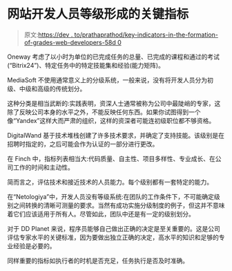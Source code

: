 # 网站开发人员等级形成的关键指标

> 原文:[https://dev . to/prathaprathod/key-indicators-in-the-formation-of-grades-web-developers-58d 0](https://dev.to/prathaprathod/key-indicators-in-the-formation-of-grades-web-developers-58d0)

Oneway 考虑了以小时为单位的已完成任务的总量、已完成的课程和通过的考试(“Bitrix24”)、特定任务中的特定技能集和经验(能力矩阵)。

MediaSoft 不使用通常意义上的分级系统，一般来说，没有将开发人员分为初级、中级和高级的传统划分。

这种分类是相当武断的:实践表明，资深人士通常被称为公司中最陡峭的专家，这除了反映公司本身的水平之外，不能反映任何东西。如果你试图得到一个像“Yandex”这样大而严肃的组织，这样的资深者可能连初级职位都不够资格。

DigitalWand 基于技术堆栈创建了许多技术要求，并确定了支持技能。该级别是在招聘时指定的，之后可能会作为认证的一部分进行更改。

在 Finch 中，指标列表相当大:代码质量、自主性、项目多样性、专业成长、在公司工作的时间和主动性。

简而言之，评估技术和接近技术的人员能力。每个级别都有一套特定的能力。

在“Netologiya”中，开发人员没有等级系统:在团队的工作条件下，不可能确定级别之间转换的清晰可测量的要求。当然有成功实施分级制度的例子，但这并不意味着它们应该适用于所有人。尽管如此，团队中还是有一定的级别划分。

对于 DD Planet 来说，程序员能够自己做出正确的决定是至关重要的。这是公司评估专家水平的关键标准，因为要做出独立正确的决定，高水平的知识和足够的专业经验是必要的。

同样重要的指标如执行者的时机是否充足，任务执行是否及时准确。